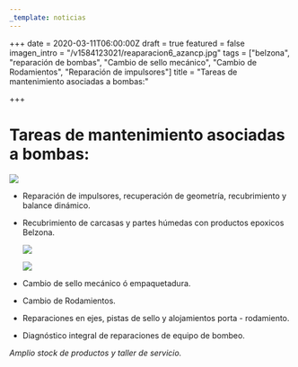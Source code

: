 ```yaml
---
_template: noticias
---
```







+++
date = 2020-03-11T06:00:00Z
draft = true
featured = false
imagen_intro = "/v1584123021/reaparacion6_azancp.jpg"
tags = ["belzona", "reparación de bombas", "Cambio de sello mecánico", "Cambio de Rodamientos", "Reparación de impulsores"]
title = "Tareas de mantenimiento asociadas a bombas:"

+++
# Tareas de mantenimiento asociadas a bombas:

![](https://res.cloudinary.com/novatec/v1584055763/reaparacion6_opjicw.jpg)

* Reparación de impulsores, recuperación de geometría, recubrimiento y balance dinámico.
* Recubrimiento de carcasas y partes húmedas con productos epoxicos Belzona.

  ![](https://res.cloudinary.com/novatec/v1584139608/reparacion8_mnx5r0.jpg)

  ![](https://res.cloudinary.com/novatec/v1584139626/reparacion7_hdba6z.png)
* Cambio de sello mecánico ó  empaquetadura.
* Cambio de Rodamientos.
* Reparaciones en ejes, pistas de sello y alojamientos porta - rodamiento.
* Diagnóstico integral de reparaciones de equipo de bombeo.

_Amplio stock de productos y taller de servicio._
